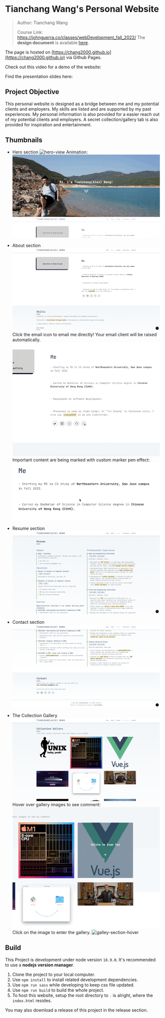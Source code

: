 # Tianchang Wang's Personal Website

> Author: Tianchang Wang
>
> Course Link: https://johnguerra.co/classes/webDevelopment_fall_2022/ The **design document** is available [here](./docs/design.pdf).

The page is hosted on [https://chang2000.github.io](https://chang2000.github.io) via Github Pages.

Check out this video for a demo of the website: [](https://chang2000.github.io)

Find the presentation slides here: 



## Project Objective

This personal website is designed as a bridge between me and my potential clients and employers. My skills are listed and are supported by my past experiences. My personal information is also provided for a easier reach out of my potential clients and employers. A secret collection/gallery tab is also provided for inspiration and entertainment.

## Thumbnails

- Hero section ![hero-view](./docs/hero-view.png) Animation: ![hero-animation](./docs/hero-section.gif)

- About section ![about-section](./docs/about-view.png) Click the email icon to email me directly! Your email client will be raised automatically. ![mail-me](./docs/mail-to-me.gif) Important content are being marked with custom marker pen effect: ![marker-pen](./docs/markerpen-effect.gif)
- Resume section ![resume-section](./docs/resume-view.png)
- Contact section ![contact-section](./docs/contact-view.png)
- The Collection Gallery ![galley-section](./docs/gallery-view.png) Hover over gallery images to see comment: ![galley-section-hover](./docs/gallery-hover.gif) Click on the image to enter the gallery. ![galley-section-hover](./docs/gallery.gif)

## Build

This Project is development under node version `18.9.0`. It's recommended to use a **nodejs version manager**.

1. Clone the project to your local computer.
2. Use `npm install` to install related development dependencies.
3. Use `npm run sass` while developing to keep css file updated.
4. Use `npm run build` to build the whole project.
4. To host this website, setup the root directory to `.` is alright, where the `index.html` resides.

You may also download a release of this project in the release section. 

